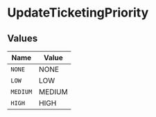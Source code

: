 # UpdateTicketingPriority


## Values

| Name     | Value    |
| -------- | -------- |
| `NONE`   | NONE     |
| `LOW`    | LOW      |
| `MEDIUM` | MEDIUM   |
| `HIGH`   | HIGH     |